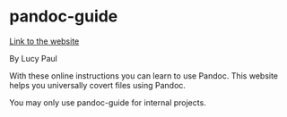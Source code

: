 # pandoc-guide

[Link to the website](https://lucy1011995.github.io/pandoc-guide/)

By Lucy Paul

With these online instructions you can learn to use Pandoc. This website helps you
universally covert files using Pandoc.

You may only use pandoc-guide for internal projects.
